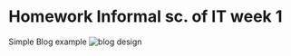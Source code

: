 # Homework Informal sc. of IT week 1
Simple Blog example
![blog design](https://user-images.githubusercontent.com/67919936/96938287-988d0b00-14d2-11eb-8657-9b916313f028.png)


